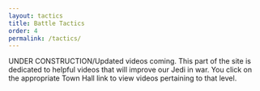 ```yaml
---
layout: tactics
title: Battle Tactics
order: 4
permalink: /tactics/
---
```


UNDER CONSTRUCTION/Updated videos coming. This part of the site is dedicated to helpful videos that will improve our Jedi in war. You click on the appropriate Town Hall link to view videos pertaining to that level. 
